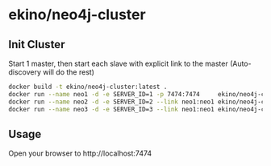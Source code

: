 # ekino/neo4j-cluster

## Init Cluster

Start 1 master, then start each slave with explicit link to the master
(Auto-discovery will do the rest)

```bash
docker build -t ekino/neo4j-cluster:latest .
docker run --name neo1 -d -e SERVER_ID=1 -p 7474:7474     ekino/neo4j-cluster:latest
docker run --name neo2 -d -e SERVER_ID=2 --link neo1:neo1 ekino/neo4j-cluster:latest
docker run --name neo3 -d -e SERVER_ID=3 --link neo1:neo1 ekino/neo4j-cluster:latest
```

## Usage

Open your browser to http://localhost:7474
